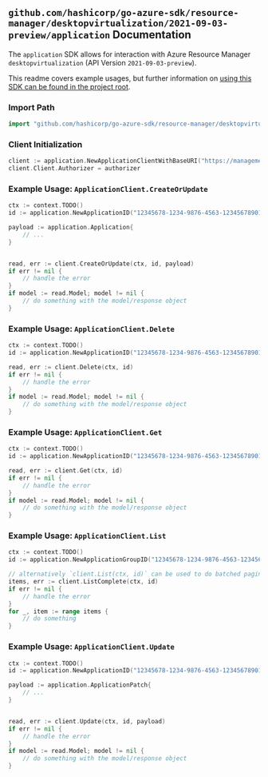 
## `github.com/hashicorp/go-azure-sdk/resource-manager/desktopvirtualization/2021-09-03-preview/application` Documentation

The `application` SDK allows for interaction with Azure Resource Manager `desktopvirtualization` (API Version `2021-09-03-preview`).

This readme covers example usages, but further information on [using this SDK can be found in the project root](https://github.com/hashicorp/go-azure-sdk/tree/main/docs).

### Import Path

```go
import "github.com/hashicorp/go-azure-sdk/resource-manager/desktopvirtualization/2021-09-03-preview/application"
```


### Client Initialization

```go
client := application.NewApplicationClientWithBaseURI("https://management.azure.com")
client.Client.Authorizer = authorizer
```


### Example Usage: `ApplicationClient.CreateOrUpdate`

```go
ctx := context.TODO()
id := application.NewApplicationID("12345678-1234-9876-4563-123456789012", "example-resource-group", "applicationGroupName", "applicationName")

payload := application.Application{
	// ...
}


read, err := client.CreateOrUpdate(ctx, id, payload)
if err != nil {
	// handle the error
}
if model := read.Model; model != nil {
	// do something with the model/response object
}
```


### Example Usage: `ApplicationClient.Delete`

```go
ctx := context.TODO()
id := application.NewApplicationID("12345678-1234-9876-4563-123456789012", "example-resource-group", "applicationGroupName", "applicationName")

read, err := client.Delete(ctx, id)
if err != nil {
	// handle the error
}
if model := read.Model; model != nil {
	// do something with the model/response object
}
```


### Example Usage: `ApplicationClient.Get`

```go
ctx := context.TODO()
id := application.NewApplicationID("12345678-1234-9876-4563-123456789012", "example-resource-group", "applicationGroupName", "applicationName")

read, err := client.Get(ctx, id)
if err != nil {
	// handle the error
}
if model := read.Model; model != nil {
	// do something with the model/response object
}
```


### Example Usage: `ApplicationClient.List`

```go
ctx := context.TODO()
id := application.NewApplicationGroupID("12345678-1234-9876-4563-123456789012", "example-resource-group", "applicationGroupName")

// alternatively `client.List(ctx, id)` can be used to do batched pagination
items, err := client.ListComplete(ctx, id)
if err != nil {
	// handle the error
}
for _, item := range items {
	// do something
}
```


### Example Usage: `ApplicationClient.Update`

```go
ctx := context.TODO()
id := application.NewApplicationID("12345678-1234-9876-4563-123456789012", "example-resource-group", "applicationGroupName", "applicationName")

payload := application.ApplicationPatch{
	// ...
}


read, err := client.Update(ctx, id, payload)
if err != nil {
	// handle the error
}
if model := read.Model; model != nil {
	// do something with the model/response object
}
```
